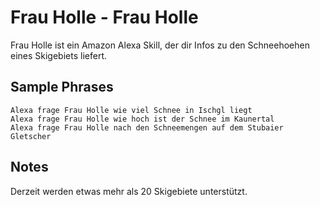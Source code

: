 # Frau Holle - Frau Holle
Frau Holle ist ein Amazon Alexa Skill, der dir Infos zu den Schneehoehen eines Skigebiets liefert.

## Sample Phrases
```
Alexa frage Frau Holle wie viel Schnee in Ischgl liegt
Alexa frage Frau Holle wie hoch ist der Schnee im Kaunertal
Alexa frage Frau Holle nach den Schneemengen auf dem Stubaier Gletscher
```

## Notes
Derzeit werden etwas mehr als 20 Skigebiete unterstützt. 
